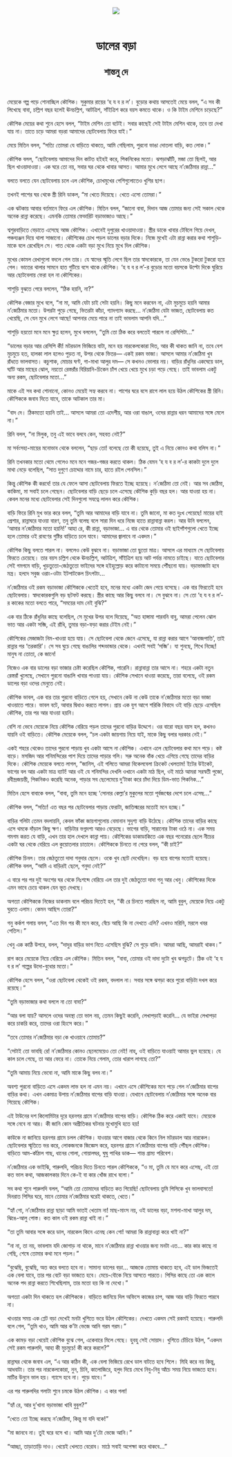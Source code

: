 <div align=center> <img src="../../metadata/images/rabibasariya/ডালের-বড়া-শান্তনু-দে.jpg" align="center"></div><br><h1 align=center>ডালের বড়া</h1>
<h2 align=center>শান্তনু দে</h2><br>

মেয়েকে গল্প পড়ে শোনাচ্ছিল কৌশিক। সুকুমার রায়ের ‘হ য ব র ল’। বুড়োর কথায় আসতেই মেয়ে বলল, “এ সব কী লিখেছে বাবা, চল্লিশ বছর হলেই ঊনচল্লিশ, আটত্রিশ, সাঁইত্রিশ করে বয়স কমতে থাকে। ও কি টাইম মেশিনে চড়েছে?”

কৌশিক মেয়ের কথা শুনে হেসে বলল, “টাইম মেশিন তো বটেই। সবার কাছেই সেই টাইম মেশিন থাকে, তবে তা দেখা যায় না। তাতে চড়ে আমরা বড়রা আমাদের ছোটবেলায় ফিরে যাই।”

মেয়ে মিতিন বলল, “সত্যি তোমরা যে বাড়িতে থাকতে, আমি গেছিলাম, পুরনো ভাঙা দোতলা বাড়ি, কত লোক।”

কৌশিক বলল, “ছোটবেলায় আমাদের দিন কাটত হইহই করে, পিকনিকের মতো। ঝগড়াঝাঁটি, মজা তো ছিলই, আর ছিল খাওয়াদাওয়া। এক ঘরে তো নয়, সবার ঘর থেকে খাবার আসত। আমার মুখে লেগে আছে ন’জেঠিমার রান্না…”

বলতে বলতে যেন ছোটবেলায় চলে এল কৌশিক, চোখমুখের পেশিগুলোতেও খুশির ছাপ।

তখনই পাশের ঘর থেকে স্ত্রী রিনি ডাকল, “মা খেতে দিয়েছে। খেতে এসো তোমরা।”

এক ঝটকায় আবার বর্তমানে ফিরে এল কৌশিক। মিতিন বলল, “জানো বাবা, দিদান আজ তোমার জন্য সেই সকাল থেকে অনেক রান্না করেছে। এমনকি তোমার ফেভারিট বড়াভাজাও আছে।”

শ্বশুরবাড়িতে বেড়াতে এসেছে আজ কৌশিক। এখানেই দুপুরের খাওয়াদাওয়া। স্ত্রীর ডাকে খাবার টেবিলে গিয়ে দেখল, পঞ্চব্যঞ্জন দিয়ে থালা সাজানো। কৌশিকের চোখ পড়ল ডালের বড়ার দিকে। নিজে মুখেই এটা রান্না করার কথা শাশুড়ি-মাকে বলে রেখেছিল সে। পাত থেকে একটা বড়া মুখে নিয়ে মুখে দিল কৌশিক।

মুখের কোমল রেখাগুলো বদলে গেল তার। যে স্বাদের স্মৃতি লেগে ছিল তার স্বাদকোরকে, তা যেন ভেঙে টুকরো টুকরো হয়ে গেল। ভাতের থালার সামনে হাত গুটিয়ে বসে থাকে কৌশিক। ‘হ য ব র ল’-র বুড়োর মতো বয়সকে উল্টো দিকে ঘুরিয়ে আর ছোটবেলায় ফেরা হল না কৌশিকের।

শাশুড়ি বুঝতে পেরে বললেন, “ঠিক হয়নি, না?”

কৌশিক বেজার মুখে বলে, “না মা, আমি যেটা চাই সেটা হয়নি। কিছু মনে করবেন না, এটা মুচমুচে হয়নি আমার ন’জেঠিমার মতো। উপরটা পুড়ে গেছে, ভিতরটা কাঁচা, গ্যাদগ্যাদ করছে… ন’জেঠিমা যেটা ভাজত, ছোটবেলায় কত খেয়েছি, সে যেন মুখে লেগে আছে! আপনার মেয়ে পারে না তাই ভাবলাম আপনি যদি…”

শাশুড়ি হয়তো মনে মনে ক্ষুণ্ণ হলেন, মুখে বললেন, “তুমি তো ঠিক করে বলতেই পারলে না রেসিপিটা...”

“ডালের বড়ার আর রেসিপি কী! মটরডাল ভিজিয়ে বাটা, মনে হয় নারকেলকোরা দিত, আর কী থাকত জানি না, তবে বেশ মুচমুচে হত, হালকা লাল হলেও পুড়ত না, উপর থেকে ভিতর— একই রকম ভাজা। আসলে আমার ন’জেঠিমা খুব রাঁধতে ভালবাসত। কচুশাক, মোচার ঘণ্ট, গা-মাখা আলুর দম— সে কখনও ভোলার নয়। বাড়ির রাঁধুনির একঘেয়ে ডাল, ঘ্যাঁট আর মাছের ঝোল, নয়তো রেস্তরাঁর বিরিয়ানি-চিকেন চাঁপ খেয়ে খেয়ে মুখে চড়া পড়ে গেছে। তাই ভাবলাম একটু অন্য রকম, ছোটবেলার মতো…”

মাকে এই সব কথা শোনানো, কোনও মেয়েই সহ্য করবে না। পাশের ঘরে বসে রাগে লাল হয়ে উঠল কৌশিকের স্ত্রী রিনি। কৌশিককে জবাব দিতে যাবে, তাকে আটকাল তার মা।

“বাদ দে। ঠিকমতো হয়নি তাই… আসলে আমরা তো এদেশীয়, আর ওরা বাঙাল, ওদের রান্নার ধরন আমাদের সঙ্গে মেলে না।”

রিনি বলল, “না মিলুক, তবু এই ভাবে বলবে কেন, সহবত নেই?”

মা সর্বংসহা-মায়ের মনোভাব থেকে বললেন, “ছাড় তো! বলেছে তো কী হয়েছে, তুই এ নিয়ে কোনও কথা বলিস না।”

রিনি তখনকার মতো থেমে গেলেও মনে মনে গজর-গজর করতে থাকল। ঠিক যেমন ‘হ য ব র ল’-র কাকটা দুলে দুলে মাথা নেড়ে বলেছিল, “সাত দুগুণে চোদ্দোর নামে চার, হাতে রইল পেনসিল।”

কিন্তু কৌশিক কী করবে! তার যে ফেলে আসা ছোটবেলায় ফিরতে ইচ্ছে হয়েছে। ন’জেঠিমা তো নেই। আর সব জেঠিমা, কাকিমা, মা সবাই চলে গেছেন। ছোটবেলার বাড়ি ছেড়ে চলে এসেছে কৌশিক কুড়ি বছর হল। আর যাওয়া হয় না। কেবল মনের মধ্যে ছোটবেলার সেই দিনগুলো সযত্নে লালন করে কৌশিক।



বাড়ি ফিরে রিনি মুখ ভার করে বলল, “তুমি আর আমাদের বাড়ি যাবে না। তুমি জানো, মা কত দুঃখ পেয়েছে! মায়ের হাই প্রেশার, রান্নাঘরে যাওয়া বারণ, তবু তুমি বলেছ বলে সারা দিন ধরে নিজে হাতে রান্নাবান্না করল। আর উনি বললেন, ‘আমার ন’জেঠিমার মতো হয়নি!’ আহা রে, কী রান্না, বড়াভাজা… এ বার থেকে তোমার ওই ছাইপাঁশগুলো খেতে ইচ্ছে হলে তোমার ওই রাবণের গুষ্টির বাড়িতে চলে যাবে। আমাদের জ্বালাবে না একদম।”

কৌশিক কিছু বলতে পারল না। বললেও কেউ বুঝবে না। বড়াভাজা তো ছুতো মাত্র। আসলে এর মাধ্যমে সে ছোটবেলায় ফিরতে চেয়েছে। তার বয়স চল্লিশ থেকে ঊনচল্লিশ, আটত্রিশ, সাঁইত্রিশ হয়ে আট পর্যন্ত নামতে চাইছে। যাতে ছোটবেলার সেই গমগমে বাড়ি, খুড়তুতো-জেঠতুতো ভাইদের সঙ্গে হইহুল্লোড় করে কাটানো সময়ে পৌঁছনো যায়। বড়াভাজাটা হবে মন্ত্র। হলদে সবুজ ওরাং-ওটাং ইটপাটকেল চিৎপটাং…

ন’জেঠিমার ওই রকম বড়াভাজা কৌশিককে খেতেই হবে, মনের মধ্যে একটা জেদ পেয়ে বসেছে। এক বার ফিরতেই হবে ছোটবেলায়। স্বাদকোরকগুলি বড় ছটফট করছে। স্ত্রীর কাছে আর কিছু বলবে না। সে বুঝবে না। সে তো ‘হ য ব র ল’-র কাকের মতো বলতে পারে, “সময়ের দাম নেই বুঝি?”

এক বার ঠিকে রাঁধুনির কাছে বলেছিল, সে মুখের উপর বলে দিয়েছে, “অত হাঙ্গামা পারবনি বাবু, আমরা পেলেন ঝোল ভাত আর একটা সব্জি, এই রাঁধি, তুমার বড়া-ফড়া করার টেইম নেই।”

কৌশিকের মেজাজটা নিম-খাওয়া হয়ে যায়। সে ছোটবেলা থেকে জেনে এসেছে, যা রান্না করার আগে ‘আনাজপাতি’, তাই রান্নার পর ‘তরকারি’। সে সব ঘুচে গেছে বাঙালির শব্দভান্ডার থেকে। এখনই সবই ‘সব্জি’। যা শুনছে, শিখে নিচ্ছে! মানুষ না তোতা, কে জানে!

নিজেও এক বার ডালের বড়া ভাজার চেষ্টা করেছিল কৌশিক, পারেনি। রান্নাবান্না তার আসে না। শহরে একটা নতুন রেস্তরাঁ খুলেছে, সেখানে পুরনো বাঙালি খাবার পাওয়া যায়। কৌশিক সেখানে ধাওয়া করেছে, তারা বলেছে, ওই রকম ডালের বড়া ওদের মেনুতে নেই।

কৌশিক ভাবল, এক বার তার পুরনো বাড়িতে গেলে হয়, সেখানে কেউ না কেউ তাকে ন’জেঠিমার মতো বড়া ভাজা খাওয়াতে পারে। ভাবল বটে, আবার দ্বিধাও করতে লাগল। প্রায় এক যুগ আগে শরিকি বিবাদে ওই বাড়ি ছেড়ে এসেছিল কৌশিক, তার পর আর যাওয়া হয়নি।

বেশি না ভেবে মেয়েকে নিয়ে কৌশিক বেরিয়ে পড়ল তাদের পুরনো বাড়ির উদ্দেশে। ওর বারো বছর বয়স হল, কখনও যায়নি ওই বাড়িতে। কৌশিক মেয়েকে বলল, “চল একটা জায়গায় নিয়ে যাই, মাকে কিছু বলার দরকার নেই।”

একই শহরে থেকেও তাদের পুরনো পাড়ায় খুব একটা আসে না কৌশিক। এখানে এলে ছোটবেলার কথা মনে পড়ে। কষ্ট বাড়ে। মসজিদ আর শনিমন্দিরের পাশ দিয়ে তাদের পাড়ার গলি। সরু অনেক বাঁক খেয়ে এগিয়ে গেছে তাদের বাড়ির দিকে। কৌশিক মেয়েকে বলতে লাগল, “জানিস, এই গলিতে আমরা বিকেলবেলা ক্রিকেট খেলতাম! ইটের উইকেট, ভাগের বল আর একটা মাত্র ব্যাট! আর ওই যে শনিমন্দির দেখলি ওখানে একটা মাঠ ছিল, ওই মাঠে আমরা সরস্বতী পুজো, রবীন্দ্রজয়ন্তী, পিকনিকও করেছি অনেক, পাড়ার সব ছেলেমেয়ে দু’টাকা করে চাঁদা দিয়ে ডিম-ভাত পিকনিক…”

মিতিন হেসে বাবাকে বলল, “বাবা, তুমি মনে হচ্ছে ‘সোনার কেল্লা’র মুকুলের মতো পূর্বজন্মের দেশে চলে এসেছ…”

কৌশিক বলল, “সত্যি! এত বছর পর ছোটবেলার পাড়ায় ফেরাটা, জাতিস্মরের মতোই মনে হচ্ছে।”

বাড়ির গলিটা তেমন বদলায়নি, কেবল ফাঁকা জায়গাগুলোয় বেমানান সুদৃশ্য বাড়ি উঠেছে। কৌশিক তাদের বাড়ির কাছে এসে থমকে দাঁড়াল কিছু ক্ষণ। বাড়িটার ভগ্নদশা আরও বেড়েছে। ভাগের বাড়ি, সারানোর টাকা ওঠে না। এক সময় গমগম করত যে বাড়ি, এখন তার হাল দেখলে কান্না পায়। কৌশিকের ডাকাডাকিতে এক বছর পনেরোর ছেলে নীচের একটা ঘর থেকে বেরিয়ে এল কুয়োতলার চাতালে। কৌশিককে চিনতে না পেরে বলল, “কী চাই?”

কৌশিক চিনল। তার জেঠতুতো দাদা গনুদার ছেলে। ওকে খুব ছোট দেখেছিল। বড় হয়ে বাপের মতোই হয়েছে। কৌশিক বলল, “আমি এ বাড়িরই ছেলে, গনুদা নেই?”

এ বারে পর পর দুই অংশের ঘর থেকে নিঃশব্দে বেরিয়ে এল তার দুই জেঠতুতো দাদা গনু আর খেনু। কৌশিকের দিকে এমন ভাবে চেয়ে থাকল যেন ভূত দেখছে।

অগত্যা কৌশিককে নিজের ডাকনাম বলে পরিচয় দিতেই হল, “কী রে চিনতে পারছিস না, আমি বুবুল, মেয়েকে নিয়ে একটু ঘুরতে এলাম। কেমন আছিস তোরা?”

গনু কর্কশ গলায় বলল, “এত দিন পর কী মনে করে, বেঁচে আছি কি না দেখতে এলি? এখনও মরিনি, মরলে খবর পেতিস।”

খেনু এক কাঠি উপরে, বলল, “দাদুর বাড়ির ভাগ নিতে এসেছিস বুঝি? সে গুড়ে বালি। আমরা আছি, আমরাই থাকব।”

রাগ করে মেয়েকে নিয়ে বেরিয়ে এল কৌশিক। মিতিন বলল, “বাবা, তোমার ওই দাদা দুটো খুব ঝগড়ুটে। ঠিক ওই ‘হ য ব র ল’ গল্পের উদো-বুধোর মতো।”

কৌশিক হেসে বলল, “ওরা ছোটবেলা থেকেই ওই রকম, বদলাল না। সবার সঙ্গে ঝগড়া করে পুরো বাড়িটা দখল করে রয়েছে।”

“তুমি বড়াভাজার কথা বললে না তো বাবা?”

“আর বলা যায়? আসলে ওদের অবস্থা তো ভাল নয়, তেমন কিছুই করেনি, লেখাপড়াই করেনি… যে ভাইরা লেখাপড়া করে চাকরি করে, তাদের ওরা হিংসে করে।”

“তবে তোমার ন’জেঠিমার বড়া কে খাওয়াবে তোমায়?”

“সেটাই তো ভাবছি রে! ন’জেঠিমার কোনও ছেলেমেয়েও তো নেই! নাহ্, ওই বাড়িতে যাওয়াই আমার ভুল হয়েছে। যে কাল চলে গেছে, তা আর ফেরে না। তোকে নিয়ে গেলাম, তোর খারাপ লাগছে তো?”

“তুমি আমায় নিয়ে ভেবো না, আমি মাকে কিছু বলব না।”

অবশ্য পুরনো বাড়িতে এসে একদম লাভ হল না এমন নয়। এখানে এসে কৌশিকের মনে পড়ে গেল ন’জেঠিমার বাপের বাড়ির কথা। এখন একমাত্র উপায় ন’জেঠিমার বাপের বাড়ি যাওয়া। যেখানে ছোটবেলায় ন’জেঠিমার সঙ্গে অনেক বার গিয়েছে কৌশিক।

এই টাউনের দশ কিলোমিটার দূরে হরনগর গ্রামে ন’জেঠিমার বাপের বাড়ি। কৌশিক ঠিক করে একাই যাবে। মেয়েকে সঙ্গে নেবে না আর। কী জানি কোন অপ্রীতিকর ঘটনার মুখোমুখি হতে হয়!

কাউকে না জানিয়ে হরনগর গ্রামে চলল কৌশিক। যাওয়ার আগে বাজার থেকে কিনে নিল মটরডাল আর নারকেল। ছোটবেলার স্মৃতিতে ভর করে, লোকজনকে জিজ্ঞেস করে, হরনগর গ্রামে ন’জেঠিমার বাপের বাড়ি পৌঁছল কৌশিক। বাড়িতে আম-কাঁঠাল গাছ, ধানের গোলা, গোয়ালঘর, ঘুঘু পাখির ডাক— শান্ত গ্রাম্য পরিবেশ।

ন’জেঠিমার এক ভাইঝি, পারুলদি, পরিচয় দিতে চিনতে পারল কৌশিককে, “ও মা, তুমি যে মনে করে এসেছ, এই তো কত ভাল কথা, আজকালকার দিনে কে-ই বা কার খোঁজ রাখে বলো।”

সব কথা শুনে পারুলদি বলল, “আমি তো তোমাদের বাড়িতে কত গিয়েছি! ছোটবেলায় তুমি পিসিকে খুব ভালবাসতে! দিনরাত পিসির ঘরে, মানে তোমার ন’জেঠিমার ঘরেই থাকতে, খেতে।”

“হ্যাঁ গো, ন’জেঠিমার রান্না ছাড়া আমি ভাতই খেতাম না! মাছ-মাংস নয়, ওই ডালের বড়া, মশলা-মাখা আলুর দম, ঝিঙে-আলু পোস্ত। কত কাল ওই রকম রান্না খাই না।”

“তা তুমি আবার সঙ্গে করে ডাল, নারকেল কিনে এনেছ কেন গো! আমরা কি রান্নাবান্না করে খাই না?”

“না না, তা নয়, ভাবলাম যদি জোগাড় না থাকে, মানে ন’জেঠিমার রান্না খাওয়ার জন্য মনটা এত… কার কার কাছে না গেছি, শেষে তোমার কথা মনে পড়ল।”

“বুঝেছি, বুঝেছি, অত করে বলতে হবে না। সামান্য ডালের বড়া… আজকে তোমায় থাকতে হবে, এই ডাল ভিজতেই এক বেলা যাবে, তার পর বেটে বড়া ভাজতে হবে। মেয়ে-বৌকে নিয়ে আসতে পারতে। পিসির কাছে তো এক কালে অনেক পদ রান্না করতে শিখেছিলাম, তার মতো হয় কি না দেখো।”

অগত্যা একটা দিন থাকতে হল কৌশিককে। বাড়িতে জানিয়ে দিল অফিসে কাজের চাপ, আজ আর বাড়ি ফিরতে পারবে না।

খাওয়ার সময় এক প্লেট বড়া দেখেই মনটা খুশিতে ভরে উঠল কৌশিকের। দেখতে একদম সেই রকমই হয়েছে। পারুলদি বলে গেল, “তুমি খাও, আমি আর ক’টা ভেজে আনি গরম গরম।”

এক কামড় বড়া খেয়েই কৌশিক বুঝে গেল, একেবারে মিলে গেছে। হুবহু সেই সোয়াদ। খুশিতে চেঁচিয়ে উঠল, “একদম সেই রকম পারুলদি, আহা কী মুচমুচে! কী করে করলে?”

রান্নাঘর থেকে জবাব এল, “এ আর কঠিন কী, এক বেলা ভিজিয়ে রেখে ডাল বাটতে হবে শিলে। মিহি করে নয় কিন্তু, আধবাটা। তার পর নারকেলকোরা, নুন, চিনি, কালোজিরে, হলুদ দিয়ে মেখে নিবু-নিবু আঁচে সময় নিয়ে ভাজতে হবে। মাটির উনুনে ভাল হয়। গ্যাসে হবে না। পুড়ে যাবে।”

এর পর পারুলদির গলাটা শুনে চমকে উঠল কৌশিক। এ কার গলা!

“হ্যাঁ রে, আর দু’খানা বড়াভাজা খাবি বুবুল?”

“খেতে তো ইচ্ছে করছে ন’জেঠিমা, কিন্তু মা যদি বকে!”

“মা জানবে না। তুই ঘরে বসে খা। আমি আর দু’টো ভেজে আনি।”

“আচ্ছা, তাড়াতাড়ি দাও। খেয়েই খেলতে বেরোব। মাঠে সবাই অপেক্ষা করে থাকবে...”

